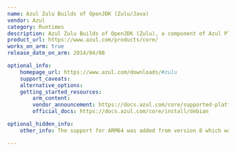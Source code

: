 ```yaml
---
name: Azul Zulu Builds of OpenJDK (Zulu/Java)
vendor: Azul
category: Runtimes
description: Azul Zulu Builds of OpenJDK (Zulu), a component of Azul Platform Core, is designed with the certified builds, tight security, and cost efficiencies needed to run today’s business–critical, Java/JVM-based services.
product_url: https://www.azul.com/products/core/
works_on_arm: true
release_date_on_arm: 2014/04/08

optional_info:
    homepage_url: https://www.azul.com/downloads/#zulu
    support_caveats:
    alternative_options:
    getting_started_resources:
        arm_content: 
        vendor_announcement: https://docs.azul.com/core/supported-platforms
        official_docs: https://docs.azul.com/core/install/debian

optional_hidden_info:
    other_info: The support for ARM64 was added from version 8 which was released on April 8, 2014.

---
```

